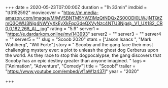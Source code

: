 +++
date = 2020-05-23T07:00:00Z
duration = "1h 33min"
imdbid = "tt3152592"
moviecover = "https://m.media-amazon.com/images/M/MV5BNTM5YWZiMzQtNDQxZS00ODI0LWJjNTQtZmQ3OWU3Njg4NWYyXkEyXkFqcGdeQXVyNzc4NTU3Njg@._V1_UX182_CR0,0,182,268_AL_.jpg"
rating = "5.9"
server1 = "https://e.dardarkom.online/mv/143993"
server2 = ""
server3 = ""
server4 = ""
server5 = ""
slug = "Scoob 2020"
stars = ["Jason Isaacs ", "Mark Wahlberg", "Will Forte"]
story = " Scooby and the gang face their most challenging mystery ever: a plot to unleash the ghost dog Cerberus upon the world. As they race to stop this dogpocalypse, the gang discovers that Scooby has an epic destiny greater than anyone imagined. "
tags = ["Animation", "Adventure", "Comedy"]
title = "Scoob!"
trailer = "https://www.youtube.com/embed/vf1aW1z437I"
year = "2020"

+++
